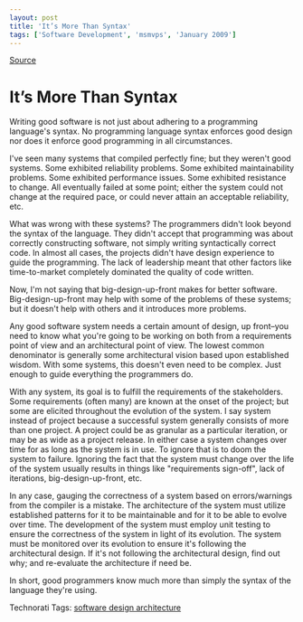```yaml
---
layout: post
title: 'It’s More Than Syntax'
tags: ['Software Development', 'msmvps', 'January 2009']
---
```

[Source](http://blogs.msmvps.com/peterritchie/2009/01/29/it-s-more-than-syntax/ "Permalink to It’s More Than Syntax")

# It’s More Than Syntax

Writing good software is not just about adhering to a programming language's syntax. No programming language syntax enforces good design nor does it enforce good programming in all circumstances.

I've seen many systems that compiled perfectly fine; but they weren't good systems. Some exhibited reliability problems. Some exhibited maintainability problems. Some exhibited performance issues. Some exhibited resistance to change. All eventually failed at some point; either the system could not change at the required pace, or could never attain an acceptable reliability, etc.

What was wrong with these systems? The programmers didn't look beyond the syntax of the language. They didn't accept that programming was about correctly constructing software, not simply writing syntactically correct code. In almost all cases, the projects didn't have design experience to guide the programming. The lack of leadership meant that other factors like time-to-market completely dominated the quality of code written.

Now, I'm not saying that big-design-up-front makes for better software. Big-design-up-front may help with some of the problems of these systems; but it doesn't help with others and it introduces more problems.

Any good software system needs a certain amount of design, up front–you need to know what you're going to be working on both from a requirements point of view and an architectural point of view. The lowest common denominator is generally some architectural vision based upon established wisdom. With some systems, this doesn't even need to be complex. Just enough to guide everything the programmers do.

With any system, its goal is to fulfill the requirements of the stakeholders. Some requirements (often many) are known at the onset of the project; but some are elicited throughout the evolution of the system. I say system instead of project because a successful system generally consists of more than one project. A project could be as granular as a particular iteration, or may be as wide as a project release. In either case a system changes over time for as long as the system is in use. To ignore that is to doom the system to failure. Ignoring the fact that the system must change over the life of the system usually results in things like "requirements sign-off", lack of iterations, big-design-up-front, etc.

In any case, gauging the correctness of a system based on errors/warnings from the compiler is a mistake. The architecture of the system must utilize established patterns for it to be maintainable and for it to be able to evolve over time. The development of the system must employ unit testing to ensure the correctness of the system in light of its evolution. The system must be monitored over its evolution to ensure it's following the architectural design. If it's not following the architectural design, find out why; and re-evaluate the architecture if need be.

In short, good programmers know much more than simply the syntax of the language they're using.



Technorati Tags: [software design architecture][1]

[1]: http://technorati.com/tags/software+design+architecture


